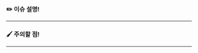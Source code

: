 
<!-- 이슈이름은 '[컨벤션] 기능이름' 으로 통일해주세요.  -->

### ✏️ 이슈 설명!
---
<!-- 이슈에 대한 기능을 설명해주세요.  "~~기능을 구현했습니다.", "~~를 수정했습니다." -->

### 🖌️ 주의할 점!
---
<!-- 해당 기능(이슈)에서 주의해서 구현할 점 등.. 주의할 점을 써주세요. -->